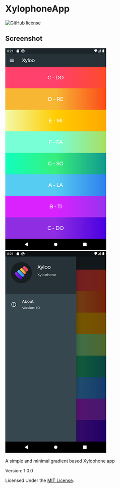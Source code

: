 # XylophoneApp

[![GitHub license](https://img.shields.io/badge/license-MIT-blue.svg)](https://github.com/tonmoy10ms/XylophoneApp/blob/master/LICENSE)

## Screenshot

![](images/screen_02.png)![](images/screen_04.png)

 A simple and minimal gradient based Xylophone app

 Version: 1.0.0

 Licensed Under the [MIT License](LICENSE).
